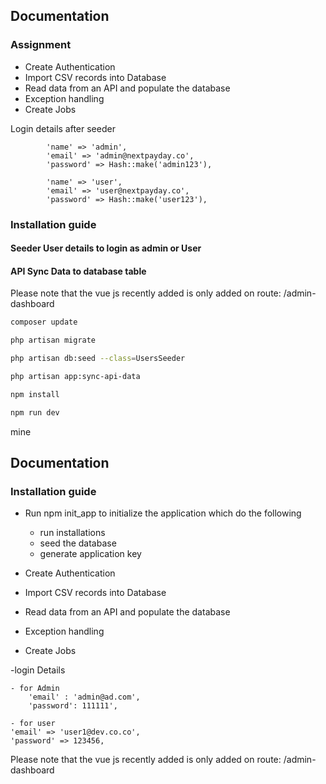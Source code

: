 ## Documentation

### Assignment

-   Create Authentication
-   Import CSV records into Database
-   Read data from an API and populate the database
-   Exception handling
-   Create Jobs

<p>Login details after seeder</p>

            'name' => 'admin',
            'email' => 'admin@nextpayday.co',
            'password' => Hash::make('admin123'),

            'name' => 'user',
            'email' => 'user@nextpayday.co',
            'password' => Hash::make('user123'),

### Installation guide

#### Seeder User details to login as admin or User

#### API Sync Data to database table

<p>Please note that the vue js recently added is only added on route: /admin-dashboard</p>

```bash
composer update

php artisan migrate

php artisan db:seed --class=UsersSeeder

php artisan app:sync-api-data

npm install

npm run dev
```

mine

## Documentation

### Installation guide

-   Run npm init_app to initialize the application which do the following

    -   run installations
    -   seed the database
    -   generate application key

-   Create Authentication
-   Import CSV records into Database
-   Read data from an API and populate the database
-   Exception handling
-   Create Jobs

-login Details

    - for Admin
        'email' : 'admin@ad.com',
        'password': 111111',

    - for user
    'email' => 'user1@dev.co.co',
    'password' => 123456,

<p>Please note that the vue js recently added is only added on route: /admin-dashboard</p>

